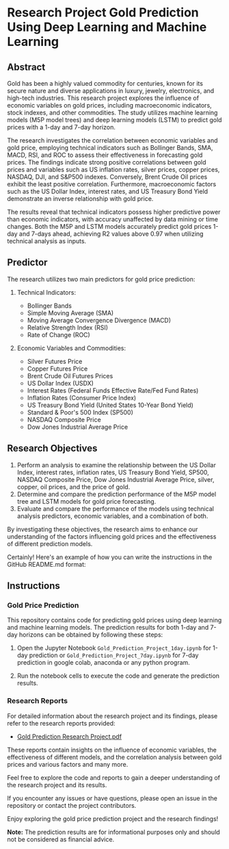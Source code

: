 # Research Project Gold Prediction Using Deep Learning and Machine Learning

## Abstract
Gold has been a highly valued commodity for centuries, known for its secure nature and diverse applications in luxury, jewelry, electronics, and high-tech industries. This research project explores the influence of economic variables on gold prices, including macroeconomic indicators, stock indexes, and other commodities. The study utilizes machine learning models (M5P model trees) and deep learning models (LSTM) to predict gold prices with a 1-day and 7-day horizon. 

The research investigates the correlation between economic variables and gold price, employing technical indicators such as Bollinger Bands, SMA, MACD, RSI, and ROC to assess their effectiveness in forecasting gold prices. The findings indicate strong positive correlations between gold prices and variables such as US inflation rates, silver prices, copper prices, NASDAQ, DJI, and S&P500 indexes. Conversely, Brent Crude Oil prices exhibit the least positive correlation. Furthermore, macroeconomic factors such as the US Dollar Index, interest rates, and US Treasury Bond Yield demonstrate an inverse relationship with gold price.

The results reveal that technical indicators possess higher predictive power than economic indicators, with accuracy unaffected by data mining or time changes. Both the M5P and LSTM models accurately predict gold prices 1-day and 7-days ahead, achieving R2 values above 0.97 when utilizing technical analysis as inputs.

## Predictor
The research utilizes two main predictors for gold price prediction:

1. Technical Indicators:
   - Bollinger Bands
   - Simple Moving Average (SMA)
   - Moving Average Convergence Divergence (MACD)
   - Relative Strength Index (RSI)
   - Rate of Change (ROC)

2. Economic Variables and Commodities:
   - Silver Futures Price
   - Copper Futures Price
   - Brent Crude Oil Futures Prices
   - US Dollar Index (USDX)
   - Interest Rates (Federal Funds Effective Rate/Fed Fund Rates)
   - Inflation Rates (Consumer Price Index)
   - US Treasury Bond Yield (United States 10-Year Bond Yield)
   - Standard & Poor's 500 Index (SP500)
   - NASDAQ Composite Price
   - Dow Jones Industrial Average Price

## Research Objectives
1. Perform an analysis to examine the relationship between the US Dollar Index, interest rates, inflation rates, US Treasury Bond Yield, SP500, NASDAQ Composite Price, Dow Jones Industrial Average Price, silver, copper, oil prices, and the price of gold.
2. Determine and compare the prediction performance of the M5P model tree and LSTM models for gold price forecasting.
3. Evaluate and compare the performance of the models using technical analysis predictors, economic variables, and a combination of both.

By investigating these objectives, the research aims to enhance our understanding of the factors influencing gold prices and the effectiveness of different prediction models.

Certainly! Here's an example of how you can write the instructions in the GitHub README.md format:

## Instructions

### Gold Price Prediction

This repository contains code for predicting gold prices using deep learning and machine learning models. The prediction results for both 1-day and 7-day horizons can be obtained by following these steps:

 1. Open the Jupyter Notebook `Gold_Prediction_Project_1day.ipynb` for 1-day prediction or `Gold_Prediction_Project_7day.ipynb` for 7-day prediction in google colab, anaconda or any python program.

5. Run the notebook cells to execute the code and generate the prediction results.

### Research Reports

For detailed information about the research project and its findings, please refer to the research reports provided:

- [Gold Prediction Research Project.pdf](https://github.com/your-username/gold-prediction/blob/main/Gold%20Prediction%20Research%20Project.pdf)

These reports contain insights on the influence of economic variables, the effectiveness of different models, and the correlation analysis between gold prices and various factors and many more.

Feel free to explore the code and reports to gain a deeper understanding of the research project and its results.

If you encounter any issues or have questions, please open an issue in the repository or contact the project contributors.

Enjoy exploring the gold price prediction project and the research findings!

**Note:** The prediction results are for informational purposes only and should not be considered as financial advice.
